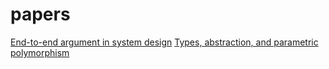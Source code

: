 # papers
[End-to-end argument in system design](https://web.mit.edu/Saltzer/www/publications/endtoend/endtoend.pdf)
[Types, abstraction, and parametric polymorphism](http://www.cse.chalmers.se/edu/year/2010/course/DAT140_Types/Reynolds_typesabpara.pdf)
